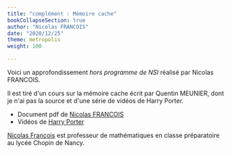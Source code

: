 ```yaml
---
title: "complément : Mémoire cache"
bookCollapseSection: true
author: "Nicolas FRANCOIS"
date: "2020/12/25"
theme: metropolis
weight: 100

---
```


Voici un approfondissement _hors programme de NSI_ réalisé par Nicolas FRANCOIS.

Il est tiré d'un cours sur la mémoire cache écrit par Quentin MEUNIER, dont
je n'ai pas la source et d'une série de vidéos de Harry Porter.

* Document pdf de [Nicolas FRANCOIS](/uploads/docnsitale/composants/cache.pdf)
* Vidéos de [Harry Porter](https://www.youtube.com/playlist?list=PLbtzT1TYeoMgJ4NcWFuXpnF24fsiaOdGq)


[Nicolas François](http://nicolas.francois.free.fr/) est professeur de
mathématiques en classe préparatoire au lycée Chopin de Nancy.



